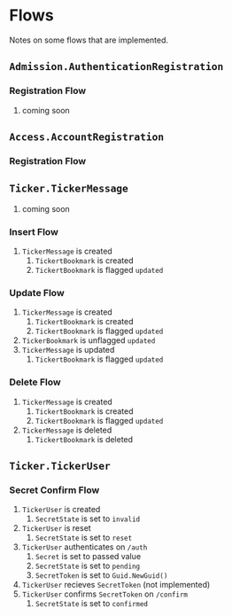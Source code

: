 # Flows

Notes on some flows that are implemented.

## `Admission.AuthenticationRegistration`

### Registration Flow

1. coming soon

## `Access.AccountRegistration`

### Registration Flow

## `Ticker.TickerMessage`

1. coming soon

### Insert Flow

1. `TickerMessage` is created
    1. `TickertBookmark` is created
    1. `TickertBookmark` is flagged `updated`

### Update Flow

1. `TickerMessage` is created
    1. `TickertBookmark` is created
    1. `TickertBookmark` is flagged `updated`
1. `TickerBookmark` is unflagged `updated`
1. `TickerMessage` is updated
    1. `TickertBookmark` is flagged `updated`

### Delete Flow
1. `TickerMessage` is created
    1. `TickertBookmark` is created
    1. `TickertBookmark` is flagged `updated`
1. `TickerMessage` is deleted
    1. `TickertBookmark` is deleted

## `Ticker.TickerUser`

### Secret Confirm Flow

1. `TickerUser` is created
    1. `SecretState` is set to `invalid`
1. `TickerUser` is reset
    1. `SecretState` is set to `reset`
1. `TickerUser` authenticates on `/auth`
    1. `Secret` is set to passed value
    1. `SecretState` is set to `pending`
    1. `SecretToken` is set to `Guid.NewGuid()`
1. `TickerUser` recieves `SecretToken` (not implemented)
1. `TickerUser` confirms `SecretToken` on `/confirm`
    1. `SecretState` is set to `confirmed`
